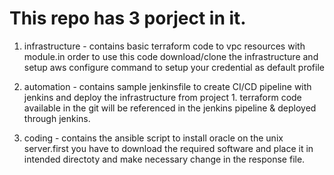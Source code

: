 # This repo has 3 porject in it.

1. infrastructure - contains basic terraform code to vpc resources with module.in order to use this code download/clone the infrastructure and setup aws configure command to setup your credential as default profile

2. automation - contains sample jenkinsfile to create CI/CD pipeline with jenkins and deploy the infrastructure  from project 1. terraform code available in the git will be referenced in the jenkins pipeline & deployed through jenkins.

3. coding - contains the ansible script to install oracle on the unix server.first you have to download the required software and place it in intended directoty and make necessary change in the response file.

